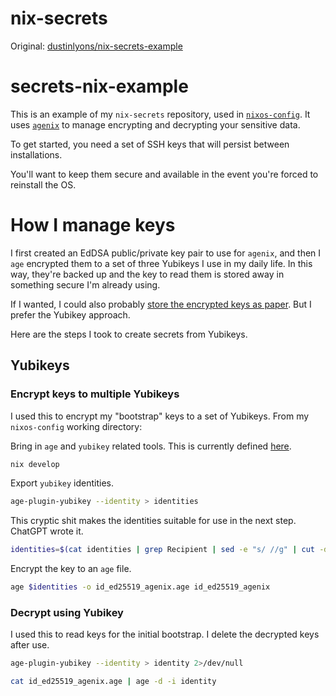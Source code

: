 # nix-secrets

Original: [dustinlyons/nix-secrets-example]([https://github.com/dustinlyons/nix-secrets-example](https://github.com/dustinlyons/nix-secrets-example/blob/3863e10f5e8d7f424228f5b791959c7bbc025bcd/README.md))

# secrets-nix-example
This is an example of my `nix-secrets` repository, used in [`nixos-config`](https://github.com/dustinlyons/nixos-config/). It uses [`agenix`](https://github.com/ryantm/agenix) to manage encrypting and decrypting your sensitive data.

To get started, you need a set of SSH keys that will persist between installations. 

You'll want to keep them secure and available in the event you're forced to reinstall the OS.

# How I manage keys
I first created an EdDSA public/private key pair to use for `agenix`, and then I `age` encrypted them to a set of three Yubikeys I use in my daily life. In this way, they're backed up and the key to read them is stored away in something secure I'm already using.

If I wanted, I could also probably [store the encrypted keys as paper](https://www.jabberwocky.com/software/paperkey/). But I prefer the Yubikey approach.

Here are the steps I took to create secrets from Yubikeys.

## Yubikeys
### Encrypt keys to multiple Yubikeys
I used this to encrypt my "bootstrap" keys to a set of Yubikeys. From my `nixos-config` working directory:

Bring in `age` and `yubikey` related tools. This is currently defined [here](https://github.com/dustinlyons/nixos-config/blob/main/flake.nix#L44).
```sh
nix develop
```

Export `yubikey` identities.
```sh
age-plugin-yubikey --identity > identities
```

This cryptic shit makes the identities suitable for use in the next step. ChatGPT wrote it.
```sh
identities=$(cat identities | grep Recipient | sed -e "s/ //g" | cut -d':' -f2 | sed -e 's/^age\(.*\)/ -r age\1/g'  | tr -d '\n')
```

Encrypt the key to an `age` file.
```sh
age $identities -o id_ed25519_agenix.age id_ed25519_agenix
```

### Decrypt using Yubikey
I used this to read keys for the initial bootstrap. I delete the decrypted keys after use.
```sh
age-plugin-yubikey --identity > identity 2>/dev/null
```
```sh
cat id_ed25519_agenix.age | age -d -i identity
```
